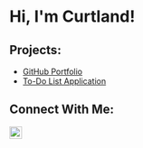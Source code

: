 <h1>Hi, I'm Curtland!</h1>

<h2>Projects:</h2>

<ul>
  <li>
    <a href="https://github.com/curtlandmcdonald/github-portfolio">GitHub Portfolio</a>      
  </li>
  <li>
    <a href="https://github.com/curtlandmcdonald/to-do-list-app">To-Do List Application</a>
  </li>
</ul>

<h2>Connect With Me:</h2>

[<img align="left" alt="CurtlandMcDonald | LinkedIn" width="22px" src="https://cdn.jsdelivr.net/npm/simple-icons@v3/icons/linkedin.svg" />][linkedin]

[linkedin]: https://www.linkedin.com/in/curtlandmcdonald
